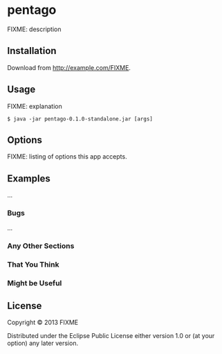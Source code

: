 # pentago

FIXME: description

## Installation

Download from http://example.com/FIXME.

## Usage

FIXME: explanation

    $ java -jar pentago-0.1.0-standalone.jar [args]

## Options

FIXME: listing of options this app accepts.

## Examples

...

### Bugs

...

### Any Other Sections
### That You Think
### Might be Useful

## License

Copyright © 2013 FIXME

Distributed under the Eclipse Public License either version 1.0 or (at
your option) any later version.
